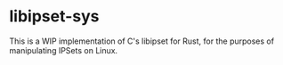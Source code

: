 # libipset-sys

This is a WIP implementation of C's libipset for Rust, for the purposes of
manipulating IPSets on Linux.
